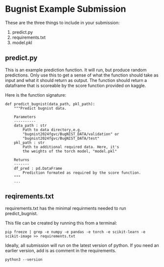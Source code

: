 # Bugnist Example Submission

These are the three things to include in your submission:

1. predict.py
2. requirements.txt
3. model.pkl

## predict.py

This is an example prediction function. It will run, but produce random
predictions. Only use this to get a sense of what the function should
take as input and what it should return as output. The function should return
a dataframe that is scoreable by the score function provided on kaggle.

Here is the function signature:

```
def predict_bugnist(data_path, pkl_path):
    """Predict bugnist data.

    Parameters
    ----------
    data_path : str
        Path to data directory,e.g.
        "bugnist2024fgvc/BugNIST_DATA/validation" or
        "bugnist2024fgvc/BugNIST_DATA/test"
    pkl_path : str
        Path to additional required data. Here, it's
        the weights of the torch model, "model.pkl"

    Returns
    -------
    df_pred : pd.DataFrame
        Prediction formated as required by the score function.
    """
    ...
```

## reqirements.txt

requirements.txt has the minimal requirments needed to run predict_bugnist.

This file can be created by running this from a terminal:

```
pip freeze | grep -e numpy -e pandas -e torch -e scikit-learn -e scikit-image >> requirements.txt
```


Ideally, all submission will run on the latest version of python. If you need an earlier version,
add is as comment in the requirements.

```
python3 --version
```


